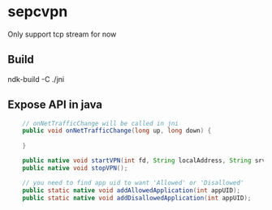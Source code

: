 # sepcvpn

Only support tcp stream for now

## Build
 ndk-build -C ./jni

## Expose API in java 

```java
    // onNetTrafficChange will be called in jni
    public void onNetTrafficChange(long up, long down) {
    
    }

    public native void startVPN(int fd, String localAddress, String srvAddress, int srvPort , String method, String srvPWD);
    public native void stopVPN();

    // you need to find app uid to want 'Allowed' or 'Disallowed'
    public static native void addAllowedApplication(int appUID);
    public static native void addDisallowedApplication(int appUID);
```
